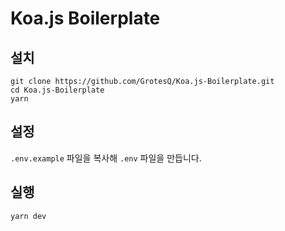 # Koa.js Boilerplate

## 설치

```shell script
git clone https://github.com/GrotesQ/Koa.js-Boilerplate.git
cd Koa.js-Boilerplate
yarn
```

## 설정

`.env.example` 파일을 복사해 `.env` 파일을 만듭니다.

## 실행

```shell script
yarn dev
```